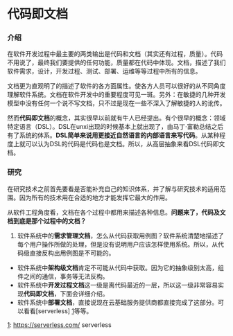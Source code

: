 # 代码即文档

### 介绍
在软件开发过程中最主要的两类输出是代码和文档（其实还有过程，质量）。代码不用说了，最终我们要提供的任何功能，质量都在代码中体现。文档，描述了我们软件需求，设计，开发过程、测试、部署、运维等等过程中所有的信息。

文档更为直观明了的描述了软件的各方面属性。使各方人员可以很好的从不同角度理解软件系统。文档在软件开发中的重要程度可见一斑。另外：在敏捷的几种开发模型中没有任何一个说不写文档，只不过是现在一些不深入了解敏捷的人的讹传。

然而**代码即文档**的概念，其实很早以前就有牛人已经提出。有个很早的概念：领域特定语言（DSL）。DSL在unxi出现的时候基本上就出现了，由马丁·富勒总结之后有了系统的体系。**DSL简单来说用更接近自然语言的内部语言来写代码**。从某种程度上就可以认为DSL的代码是代码也是文档。所以，从高层抽象来看DSL代码即文档。

### 研究
在研究技术之前首先要看是否能补充自己的知识体系，并了解与研究技术的适用范围。因为所有的技术用在合适的地方才能发挥它最大的作用。

从软件工程角度看，文档在各个过程中都用来描述各种信息。**问题来了，代码及文档到底是那个过程中的文档？**

1. 软件系统中的**需求管理文档**，怎么从代码获取用例图？软件系统清楚地描述了每个用户操作所做的处理，但是没有说明用户应该怎样使用系统。所以，从代码级直接反构出用例图是不可能的。
- 软件系统中**架构级文档**肯定不可能从代码中获取。因为它的抽象级别太高，组件之间的通信，事务等无法反构。
- 软件系统中**开发过程文档**这一级是离代码最近的一层，所以这一级非常容易实现**代码即文档**，下面会详细介绍。
- 软件系统中**部署文档**，直接说现在云基础服务提供商都直接完成了这部分。可以看看[serverless] [1]等等。

[1]: 组件/配置/README.md "配置管理"
[1]: https://serverless.com/ serverless